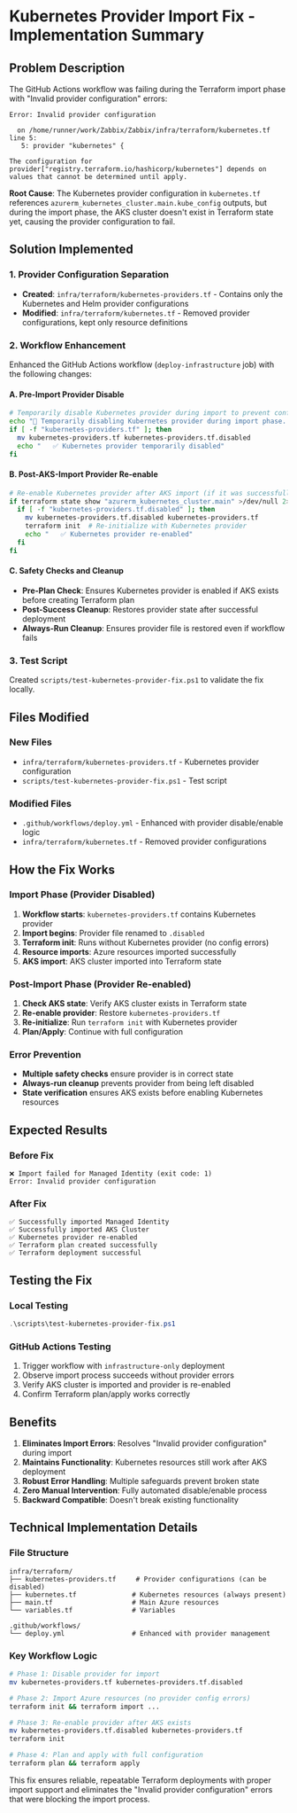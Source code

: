 # Kubernetes Provider Import Fix - Implementation Summary

## Problem Description

The GitHub Actions workflow was failing during the Terraform import phase with "Invalid provider configuration" errors:

```
Error: Invalid provider configuration

  on /home/runner/work/Zabbix/Zabbix/infra/terraform/kubernetes.tf line 5:
   5: provider "kubernetes" {

The configuration for provider["registry.terraform.io/hashicorp/kubernetes"] depends on values that cannot be determined until apply.
```

**Root Cause**: The Kubernetes provider configuration in `kubernetes.tf` references `azurerm_kubernetes_cluster.main.kube_config` outputs, but during the import phase, the AKS cluster doesn't exist in Terraform state yet, causing the provider configuration to fail.

## Solution Implemented

### 1. Provider Configuration Separation
- **Created**: `infra/terraform/kubernetes-providers.tf` - Contains only the Kubernetes and Helm provider configurations
- **Modified**: `infra/terraform/kubernetes.tf` - Removed provider configurations, kept only resource definitions

### 2. Workflow Enhancement
Enhanced the GitHub Actions workflow (`deploy-infrastructure` job) with the following changes:

#### A. Pre-Import Provider Disable
```bash
# Temporarily disable Kubernetes provider during import to prevent configuration errors
echo "🔧 Temporarily disabling Kubernetes provider during import phase..."
if [ -f "kubernetes-providers.tf" ]; then
  mv kubernetes-providers.tf kubernetes-providers.tf.disabled
  echo "   ✅ Kubernetes provider temporarily disabled"
fi
```

#### B. Post-AKS-Import Provider Re-enable
```bash
# Re-enable Kubernetes provider after AKS import (if it was successfully imported)
if terraform state show "azurerm_kubernetes_cluster.main" >/dev/null 2>&1; then
  if [ -f "kubernetes-providers.tf.disabled" ]; then
    mv kubernetes-providers.tf.disabled kubernetes-providers.tf
    terraform init  # Re-initialize with Kubernetes provider
    echo "   ✅ Kubernetes provider re-enabled"
  fi
fi
```

#### C. Safety Checks and Cleanup
- **Pre-Plan Check**: Ensures Kubernetes provider is enabled if AKS exists before creating Terraform plan
- **Post-Success Cleanup**: Restores provider state after successful deployment
- **Always-Run Cleanup**: Ensures provider file is restored even if workflow fails

### 3. Test Script
Created `scripts/test-kubernetes-provider-fix.ps1` to validate the fix locally.

## Files Modified

### New Files
- `infra/terraform/kubernetes-providers.tf` - Kubernetes provider configuration
- `scripts/test-kubernetes-provider-fix.ps1` - Test script

### Modified Files
- `.github/workflows/deploy.yml` - Enhanced with provider disable/enable logic
- `infra/terraform/kubernetes.tf` - Removed provider configurations

## How the Fix Works

### Import Phase (Provider Disabled)
1. **Workflow starts**: `kubernetes-providers.tf` contains Kubernetes provider
2. **Import begins**: Provider file renamed to `.disabled`
3. **Terraform init**: Runs without Kubernetes provider (no config errors)
4. **Resource imports**: Azure resources imported successfully
5. **AKS import**: AKS cluster imported into Terraform state

### Post-Import Phase (Provider Re-enabled)
1. **Check AKS state**: Verify AKS cluster exists in Terraform state
2. **Re-enable provider**: Restore `kubernetes-providers.tf`
3. **Re-initialize**: Run `terraform init` with Kubernetes provider
4. **Plan/Apply**: Continue with full configuration

### Error Prevention
- **Multiple safety checks** ensure provider is in correct state
- **Always-run cleanup** prevents provider from being left disabled
- **State verification** ensures AKS exists before enabling Kubernetes resources

## Expected Results

### Before Fix
```
❌ Import failed for Managed Identity (exit code: 1)
Error: Invalid provider configuration
```

### After Fix
```
✅ Successfully imported Managed Identity
✅ Successfully imported AKS Cluster
✅ Kubernetes provider re-enabled
✅ Terraform plan created successfully
✅ Terraform deployment successful
```

## Testing the Fix

### Local Testing
```powershell
.\scripts\test-kubernetes-provider-fix.ps1
```

### GitHub Actions Testing
1. Trigger workflow with `infrastructure-only` deployment
2. Observe import process succeeds without provider errors
3. Verify AKS cluster is imported and provider is re-enabled
4. Confirm Terraform plan/apply works correctly

## Benefits

1. **Eliminates Import Errors**: Resolves "Invalid provider configuration" during import
2. **Maintains Functionality**: Kubernetes resources still work after AKS deployment
3. **Robust Error Handling**: Multiple safeguards prevent broken state
4. **Zero Manual Intervention**: Fully automated disable/enable process
5. **Backward Compatible**: Doesn't break existing functionality

## Technical Implementation Details

### File Structure
```
infra/terraform/
├── kubernetes-providers.tf     # Provider configurations (can be disabled)
├── kubernetes.tf              # Kubernetes resources (always present)
├── main.tf                    # Main Azure resources
└── variables.tf               # Variables

.github/workflows/
└── deploy.yml                 # Enhanced with provider management
```

### Key Workflow Logic
```bash
# Phase 1: Disable provider for import
mv kubernetes-providers.tf kubernetes-providers.tf.disabled

# Phase 2: Import Azure resources (no provider config errors)
terraform init && terraform import ...

# Phase 3: Re-enable provider after AKS exists
mv kubernetes-providers.tf.disabled kubernetes-providers.tf
terraform init

# Phase 4: Plan and apply with full configuration
terraform plan && terraform apply
```

This fix ensures reliable, repeatable Terraform deployments with proper import support and eliminates the "Invalid provider configuration" errors that were blocking the import process.
